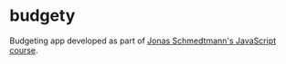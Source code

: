 # budgety

Budgeting app developed as part of [Jonas Schmedtmann's JavaScript course](https://www.udemy.com/the-complete-javascript-course/).